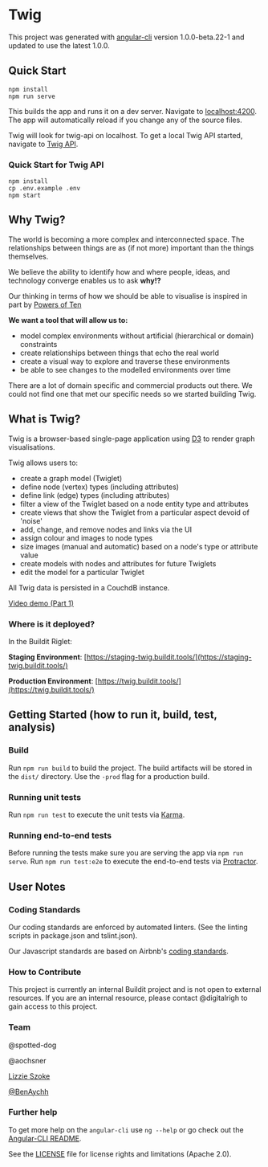 # Twig

This project was generated with [angular-cli](https://github.com/angular/angular-cli) version 1.0.0-beta.22-1 and updated to use the latest 1.0.0.

## Quick Start

```Shell
npm install
npm run serve
```

This builds the app and runs it on a dev server. Navigate to [localhost:4200](http://localhost:4200/). The app will automatically reload if you change any of the source files.

Twig will look for twig-api on localhost. To get a local Twig API started, navigate to [Twig API](https://github.com/buildit/twig-api).

### Quick Start for Twig API

```Shell
npm install
cp .env.example .env
npm start
```

## Why Twig?

The world is becoming a more complex and interconnected space. The relationships between things are as (if not more) important than the things themselves.

We believe the ability to identify how and where people, ideas, and technology converge enables us to ask **why!?**

Our thinking in terms of how we should be able to visualise is inspired in part by [Powers of Ten](https://youtu.be/0fKBhvDjuy0)

**We want a tool that will allow us to:**

* model complex environments without artificial (hierarchical or domain) constraints
* create relationships between things that echo the real world
* create a visual way to explore and traverse these environments
* be able to see changes to the modelled environments over time

There are a lot of domain specific and commercial products out there. We could not find one that met our specific needs so we started building Twig.

## What is Twig?

Twig is a browser-based single-page application using [D3](https://d3js.org/) to render graph visualisations.

Twig allows users to:

* create a graph model (Twiglet)
* define node (vertex) types (including attributes)
* define link (edge) types (including attributes)
* filter a view of the Twiglet based on a node entity type and attributes
* create views that show the Twiglet from a particular aspect devoid of 'noise'
* add, change, and remove nodes and links via the UI
* assign colour and images to node types
* size images (manual and automatic) based on a node's type or attribute value
* create models with nodes and attributes for future Twiglets
* edit the model for a particular Twiglet 

All Twig data is persisted in a CouchdB instance.

[Video demo (Part 1)](https://youtu.be/q4LWoQUeRjc)

### Where is it deployed?

In the Buildit Riglet:

**Staging Environment**: [https://staging-twig.buildit.tools/](https://staging-twig.buildit.tools/)

**Production Environment**: [https://twig.buildit.tools/](https://twig.buildit.tools/)

## Getting Started (how to run it, build, test, analysis)


### Build

Run `npm run build` to build the project. The build artifacts will be stored in the `dist/` directory. Use the `-prod` flag for a production build.

### Running unit tests

Run `npm run test` to execute the unit tests via [Karma](https://karma-runner.github.io).

### Running end-to-end tests

Before running the tests make sure you are serving the app via `npm run serve`.
Run `npm run test:e2e` to execute the end-to-end tests via [Protractor](http://www.protractortest.org/).

## User Notes

### Coding Standards

Our coding standards are enforced by automated linters. (See the linting scripts in package.json and tslint.json).

Our Javascript standards are based on Airbnb's [coding standards](https://github.com/airbnb/javascript).

### How to Contribute

This project is currently an internal Buildit project and is not open to external resources. If you are an internal resource, please contact @digitalrigh to gain access to this project.

### Team

@spotted-dog

@aochsner

[Lizzie Szoke](https://github.com/lizziesz)

[@BenAychh](https://github.com/BenAychh)

### Further help

To get more help on the `angular-cli` use `ng --help` or go check out the [Angular-CLI README](https://github.com/angular/angular-cli/blob/master/README.md).

See the [LICENSE](LICENSE.md) file for license rights and limitations (Apache 2.0).

